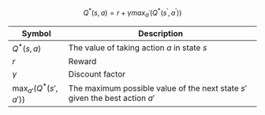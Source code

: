 $$
Q^*(s, a) = r + \gamma max_{a^\prime}(Q^*(s^\prime, a^\prime))
$$

| Symbol                   | Description                                                                  |
| ------------------------ | ---------------------------------------------------------------------------- |
| $Q^*(s, a)$              | The value of taking action $a$ in state $s$                                  |
| $r$                      | Reward                                                                       |
| $\gamma$                 | Discount factor                                                              |
| $\max_{a'}(Q^*(s', a'))$ | The maximum possible value of the next state $s'$ given the best action $a'$ |
